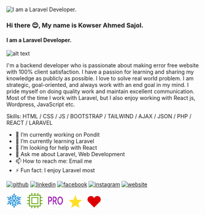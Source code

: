 ![I am a Laravel Developer.](https://i.ibb.co.com/VHKfDmB/Green-and-Yellow-Illustrative-Congratulation-Banner-Landscape.png)
### Hi there 😊, My name is Kowser Ahmed Sajol.
#### I am a Laravel Developer.
![alt text](https://www.identixweb.com/wp-content/uploads/2019/03/URL-Short-Link-Generator.png)


I'm a backend developer who is passionate about making error free website with 100% client satisfaction. I have a passion for learning and sharing my knowledge as publicly as possible. I love to solve real world problem. I am strategic, goal-oriented, and always work with an end goal in my mind. I pride myself on doing quality work and maintain excellent communication. Most of the time I work with Laravel, but I also enjoy working with React js, Wordpress, JavaScript etc.

Skills:  HTML / CSS / JS / BOOTSTRAP / TAILWIND / AJAX / JSON / PHP / REACT / LARAVEL 

- 🔭 I’m currently working on Pondit  
- 🌱 I’m currently learning Laravel 
- 🤔 I’m looking for help with React 
- 💬 Ask me about Laravel, Web Development 
- 📫 How to reach me: Email me 
- ⚡ Fun fact: I enjoy Laravel most 


[<img src='https://cdn.jsdelivr.net/npm/simple-icons@3.0.1/icons/github.svg' alt='github' height='40'>](https://github.com/https://github.com/KowserAhmedSajol)  [<img src='https://cdn.jsdelivr.net/npm/simple-icons@3.0.1/icons/linkedin.svg' alt='linkedin' height='40'>](https://www.linkedin.com/in/https://www.linkedin.com/in/kowser-ahmed-sajol-8386bb265//)  [<img src='https://cdn.jsdelivr.net/npm/simple-icons@3.0.1/icons/facebook.svg' alt='facebook' height='40'>](https://www.facebook.com/https://www.facebook.com/KowserAhmedSajol/)  [<img src='https://cdn.jsdelivr.net/npm/simple-icons@3.0.1/icons/instagram.svg' alt='instagram' height='40'>](https://www.instagram.com/https://www.instagram.com/kowserahmedsajol//)  [<img src='https://cdn.jsdelivr.net/npm/simple-icons@3.0.1/icons/icloud.svg' alt='website' height='40'>](https://main--helpful-malasada-165c09.netlify.app/)  

<a href='https://archiveprogram.github.com/'><img src='https://raw.githubusercontent.com/acervenky/animated-github-badges/master/assets/acbadge.gif' width='40' height='40'></a> <a href='https://docs.github.com/en/developers'><img src='https://raw.githubusercontent.com/acervenky/animated-github-badges/master/assets/devbadge.gif' width='40' height='40'></a> <a href='https://github.com/pricing'><img src='https://raw.githubusercontent.com/acervenky/animated-github-badges/master/assets/pro.gif' width='40' height='40'></a> <a href='https://stars.github.com/'><img src='https://raw.githubusercontent.com/acervenky/animated-github-badges/master/assets/starbadge.gif' width='35' height='35'></a> <a href='https://docs.github.com/en/github/supporting-the-open-source-community-with-github-sponsors'><img src='https://raw.githubusercontent.com/acervenky/animated-github-badges/master/assets/sponsorbadge.gif' width='35' height='35'></a> 

